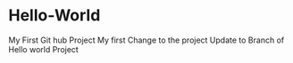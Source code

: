 # Hello-World
My First Git hub Project
My first Change to the project
Update to Branch of Hello world Project
